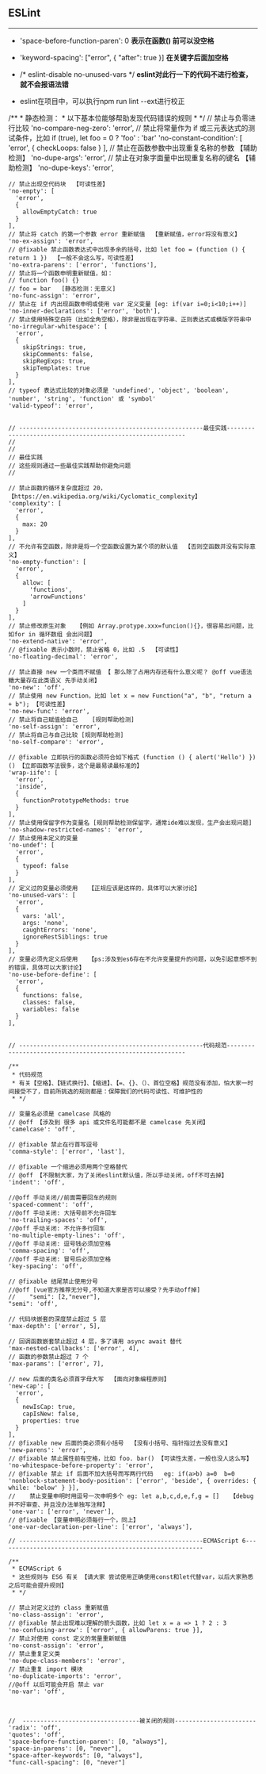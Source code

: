 ## ESLint
---
* 'space-before-function-paren': 0  **表示在函数() 前可以没空格**

* 'keyword-spacing': ["error", { "after": true }] **在关键字后面加空格**

* /* eslint-disable no-unused-vars */ **eslint对此行一下的代码不进行检查，就不会报语法错**

* eslint在项目中，可以执行npm run lint --ext进行校正

/**
     * 静态检测：
     * 以下基本位能够帮助发现代码错误的规则
     * */
    // 禁止与负零进行比较
    'no-compare-neg-zero': 'error',
    // 禁止将常量作为 if 或三元表达式的测试条件，比如 if (true), let foo = 0 ? 'foo' : 'bar'
    'no-constant-condition': [
      'error',
      {
        checkLoops: false
      }
    ],
    // 禁止在函数参数中出现重复名称的参数 【辅助检测】
    'no-dupe-args': 'error',
    // 禁止在对象字面量中出现重复名称的键名 【辅助检测】
    'no-dupe-keys': 'error',

    // 禁止出现空代码块  【可读性差】
    'no-empty': [
      'error',
      {
        allowEmptyCatch: true
      }
    ],
    // 禁止将 catch 的第一个参数 error 重新赋值  【重新赋值，error将没有意义】
    'no-ex-assign': 'error',
    // @fixable 禁止函数表达式中出现多余的括号，比如 let foo = (function () { return 1 })  【一般不会这么写，可读性差】
    'no-extra-parens': ['error', 'functions'],
    // 禁止将一个函数申明重新赋值，如：
    // function foo() {}
    // foo = bar   [静态检测：无意义]
    'no-func-assign': 'error',
    // 禁止在 if 内出现函数申明或使用 var 定义变量 [eg: if(var i=0;i<10;i++)]
    'no-inner-declarations': ['error', 'both'],
    // 禁止使用特殊空白符（比如全角空格），除非是出现在字符串、正则表达式或模版字符串中
    'no-irregular-whitespace': [
      'error',
      {
        skipStrings: true,
        skipComments: false,
        skipRegExps: true,
        skipTemplates: true
      }
    ],
    // typeof 表达式比较的对象必须是 'undefined', 'object', 'boolean', 'number', 'string', 'function' 或 'symbol'
    'valid-typeof': 'error',


    // ----------------------------------------------------最佳实践----------------------------------------------------------
    //
    //
    // 最佳实践
    // 这些规则通过一些最佳实践帮助你避免问题
    //

    // 禁止函数的循环复杂度超过 20，【https://en.wikipedia.org/wiki/Cyclomatic_complexity】
    'complexity': [
      'error',
      {
        max: 20
      }
    ],
    // 不允许有空函数，除非是将一个空函数设置为某个项的默认值  【否则空函数并没有实际意义】
    'no-empty-function': [
      'error',
      {
        allow: [
          'functions',
          'arrowFunctions'
        ]
      }
    ],
    // 禁止修改原生对象   【例如 Array.protype.xxx=funcion(){}，很容易出问题，比如for in 循环数组 会出问题】
    'no-extend-native': 'error',
    // @fixable 表示小数时，禁止省略 0，比如 .5  【可读性】
    'no-floating-decimal': 'error',

    // 禁止直接 new 一个类而不赋值 【 那么除了占用内存还有什么意义呢？ @off vue语法糖大量存在此类语义 先手动关闭】
    'no-new': 'off',
    // 禁止使用 new Function，比如 let x = new Function("a", "b", "return a + b"); 【可读性差】
    'no-new-func': 'error',
    // 禁止将自己赋值给自己    [规则帮助检测]
    'no-self-assign': 'error',
    // 禁止将自己与自己比较 [规则帮助检测]
    'no-self-compare': 'error',

    // @fixable 立即执行的函数必须符合如下格式 (function () { alert('Hello') })() 【立即函数写法很多，这个是最易读最标准的】
    'wrap-iife': [
      'error',
      'inside',
      {
        functionPrototypeMethods: true
      }
    ],
    // 禁止使用保留字作为变量名 [规则帮助检测保留字，通常ide难以发现，生产会出现问题]
    'no-shadow-restricted-names': 'error',
    // 禁止使用未定义的变量
    'no-undef': [
      'error',
      {
        typeof: false
      }
    ],
    // 定义过的变量必须使用   【正规应该是这样的，具体可以大家讨论】
    'no-unused-vars': [
      'error',
      {
        vars: 'all',
        args: 'none',
        caughtErrors: 'none',
        ignoreRestSiblings: true
      }
    ],
    // 变量必须先定义后使用   【ps:涉及到es6存在不允许变量提升的问题，以免引起意想不到的错误，具体可以大家讨论】
    'no-use-before-define': [
      'error',
      {
        functions: false,
        classes: false,
        variables: false
      }
    ],


    // ----------------------------------------------------代码规范----------------------------------------------------------

    /**
     * 代码规范
     * 有关【空格】、【链式换行】、【缩进】、【=、{}、（）、首位空格】规范没有添加，怕大家一时间接受不了，目前所挑选的规则都是：保障我们的代码可读性、可维护性的
     * */

    // 变量名必须是 camelcase 风格的
    // @off 【涉及到 很多 api 或文件名可能都不是 camelcase 先关闭】
    'camelcase': 'off',

    // @fixable 禁止在行首写逗号
    'comma-style': ['error', 'last'],

    // @fixable 一个缩进必须用两个空格替代
    // @off 【不限制大家，为了关闭eslint默认值，所以手动关闭，off不可去掉】
    'indent': 'off',

    //@off 手动关闭//前面需要回车的规则
    'spaced-comment': 'off',
    //@off 手动关闭: 大括号前不允许回车
    'no-trailing-spaces': 'off',
    //@off 手动关闭: 不允许多行回车
    'no-multiple-empty-lines': 'off',
    //@off 手动关闭: 逗号钱必须加空格
    'comma-spacing': 'off',
    //@off 手动关闭: 冒号后必须加空格
    'key-spacing': 'off',

    // @fixable 结尾禁止使用分号
    //@off [vue官方推荐无分号,不知道大家是否可以接受？先手动off掉]
    //    "semi": [2,"never"],
    "semi": 'off',

    // 代码块嵌套的深度禁止超过 5 层
    'max-depth': ['error', 5],

    // 回调函数嵌套禁止超过 4 层，多了请用 async await 替代
    'max-nested-callbacks': ['error', 4],
    // 函数的参数禁止超过 7 个
    'max-params': ['error', 7],

    // new 后面的类名必须首字母大写  【面向对象编程原则】
    'new-cap': [
      'error',
      {
        newIsCap: true,
        capIsNew: false,
        properties: true
      }
    ],
    // @fixable new 后面的类必须有小括号  【没有小括号、指针指过去没有意义】
    'new-parens': 'error',
    // @fixable 禁止属性前有空格，比如 foo. bar() 【可读性太差，一般也没人这么写】
    'no-whitespace-before-property': 'error',
    // @fixable 禁止 if 后面不加大括号而写两行代码   eg: if(a>b) a=0  b=0
    'nonblock-statement-body-position': ['error', 'beside', { overrides: { while: 'below' } }],
    //    禁止变量申明时用逗号一次申明多个 eg: let a,b,c,d,e,f,g = []   【debug并不好审查、并且没办法单独写注释】
    'one-var': ['error', 'never'],
    // @fixable 【变量申明必须每行一个，同上】
    'one-var-declaration-per-line': ['error', 'always'],

    // ----------------------------------------------------ECMAScript 6----------------------------------------------------------

    /**
     * ECMAScript 6
     * 这些规则与 ES6 有关 【请大家 尝试使用正确使用const和let代替var，以后大家熟悉之后可能会提升规则】
     * */

    // 禁止对定义过的 class 重新赋值
    'no-class-assign': 'error',
    // @fixable 禁止出现难以理解的箭头函数，比如 let x = a => 1 ? 2 : 3
    'no-confusing-arrow': ['error', { allowParens: true }],
    // 禁止对使用 const 定义的常量重新赋值
    'no-const-assign': 'error',
    // 禁止重复定义类
    'no-dupe-class-members': 'error',
    // 禁止重复 import 模块
    'no-duplicate-imports': 'error',
    //@off 以后可能会开启 禁止 var
    'no-var': 'off',



    //  ---------------------------------被关闭的规则-----------------------
    'radix': 'off',
    'quotes': 'off',
    'space-before-function-paren': [0, "always"],
    'space-in-parens': [0, "never"],
    "space-after-keywords": [0, "always"],
    "func-call-spacing": [0, "never"]
